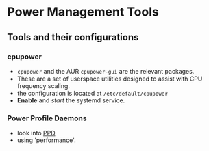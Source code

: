 # Power Management Tools

## Tools and their configurations

### cpupower

* `cpupower` and the AUR `cpupower-gui` are the relevant packages.
* These are a set of userspace utilities designed to assist with CPU frequency scaling.
* the configuration is located at `/etc/default/cpupower`
* __Enable__ and _start_ the systemd service.

### Power Profile Daemons

* look into [PPD](https://wiki.archlinux.org/title/CPU_frequency_scaling#power-profiles-daemon)
* using 'performance'.
